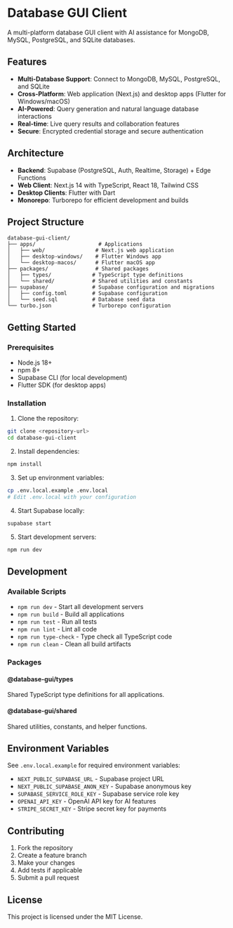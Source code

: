 # Database GUI Client

A multi-platform database GUI client with AI assistance for MongoDB, MySQL, PostgreSQL, and SQLite databases.

## Features

- **Multi-Database Support**: Connect to MongoDB, MySQL, PostgreSQL, and SQLite
- **Cross-Platform**: Web application (Next.js) and desktop apps (Flutter for Windows/macOS)
- **AI-Powered**: Query generation and natural language database interactions
- **Real-time**: Live query results and collaboration features
- **Secure**: Encrypted credential storage and secure authentication

## Architecture

- **Backend**: Supabase (PostgreSQL, Auth, Realtime, Storage) + Edge Functions
- **Web Client**: Next.js 14 with TypeScript, React 18, Tailwind CSS
- **Desktop Clients**: Flutter with Dart
- **Monorepo**: Turborepo for efficient development and builds

## Project Structure

```
database-gui-client/
├── apps/                    # Applications
│   ├── web/                # Next.js web application
│   ├── desktop-windows/    # Flutter Windows app
│   └── desktop-macos/      # Flutter macOS app
├── packages/               # Shared packages
│   ├── types/             # TypeScript type definitions
│   └── shared/            # Shared utilities and constants
├── supabase/              # Supabase configuration and migrations
│   ├── config.toml        # Supabase configuration
│   └── seed.sql           # Database seed data
└── turbo.json             # Turborepo configuration
```

## Getting Started

### Prerequisites

- Node.js 18+
- npm 8+
- Supabase CLI (for local development)
- Flutter SDK (for desktop apps)

### Installation

1. Clone the repository:
```bash
git clone <repository-url>
cd database-gui-client
```

2. Install dependencies:
```bash
npm install
```

3. Set up environment variables:
```bash
cp .env.local.example .env.local
# Edit .env.local with your configuration
```

4. Start Supabase locally:
```bash
supabase start
```

5. Start development servers:
```bash
npm run dev
```

## Development

### Available Scripts

- `npm run dev` - Start all development servers
- `npm run build` - Build all applications
- `npm run test` - Run all tests
- `npm run lint` - Lint all code
- `npm run type-check` - Type check all TypeScript code
- `npm run clean` - Clean all build artifacts

### Packages

#### @database-gui/types
Shared TypeScript type definitions for all applications.

#### @database-gui/shared
Shared utilities, constants, and helper functions.

## Environment Variables

See `.env.local.example` for required environment variables:

- `NEXT_PUBLIC_SUPABASE_URL` - Supabase project URL
- `NEXT_PUBLIC_SUPABASE_ANON_KEY` - Supabase anonymous key
- `SUPABASE_SERVICE_ROLE_KEY` - Supabase service role key
- `OPENAI_API_KEY` - OpenAI API key for AI features
- `STRIPE_SECRET_KEY` - Stripe secret key for payments

## Contributing

1. Fork the repository
2. Create a feature branch
3. Make your changes
4. Add tests if applicable
5. Submit a pull request

## License

This project is licensed under the MIT License.